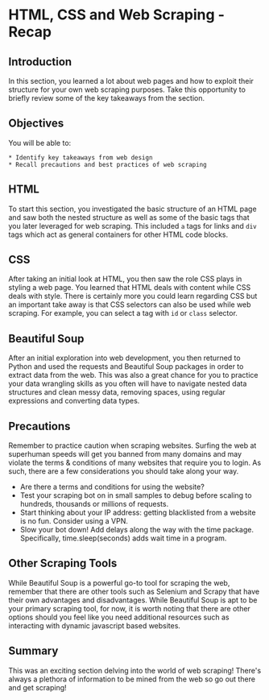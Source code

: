 
# HTML, CSS and Web Scraping -  Recap

## Introduction

In this section, you learned a lot about web pages and how to exploit their structure for your own web scraping purposes. Take this opportunity to briefly review some of the key takeaways from the section.

## Objectives

You will be able to:
    
    * Identify key takeaways from web design
    * Recall precautions and best practices of web scraping

## HTML


To start this section, you investigated the basic structure of an HTML page and saw both the nested structure as well as some of the basic tags that you later leveraged for web scraping. This included `a` tags for links and `div` tags which act as general containers for other HTML code blocks.

## CSS

After taking an initial look at HTML, you then saw the role CSS plays in styling a web page. You learned that HTML deals with content while CSS deals with style. There is certainly more you could learn regarding CSS but an important take away is that CSS selectors can also be used while web scraping. For example, you can select a tag with `id` or `class` selector.

## Beautiful Soup

After an initial exploration into web development, you then returned to Python and used the requests and Beautiful Soup packages in order to extract data from the web. This was also a great chance for you to practice your data wrangling skills as you often will have to navigate nested data structures and clean messy data, removing spaces, using regular expressions and converting data types. 

## Precautions

Remember to practice caution when scraping websites. Surfing the web at superhuman speeds will get you banned from many domains and may violate the terms & conditions of many websites that require you to login. As such, there are a few considerations you should take along your way.

* Are there a terms and conditions for using the website?
* Test your scraping bot on in small samples to debug before scaling to hundreds, thousands or millions of requests.
* Start thinking about your IP address: getting blacklisted from a website is no fun. Consider using a VPN.
* Slow your bot down! Add delays along the way with the time package. Specifically, time.sleep(seconds) adds wait time in a program.

## Other Scraping Tools

While Beautiful Soup is a powerful go-to tool for scraping the web, remember that there are other tools such as Selenium and Scrapy that have their own advantages and disadvantages. While Beautiful Soup is apt to be your primary scraping tool, for now, it is worth noting that there are other options should you feel like you need additional resources such as interacting with dynamic javascript based websites.

## Summary

This was an exciting section delving into the world of web scraping! There's always a plethora of information to be mined from the web so go out there and get scraping!
